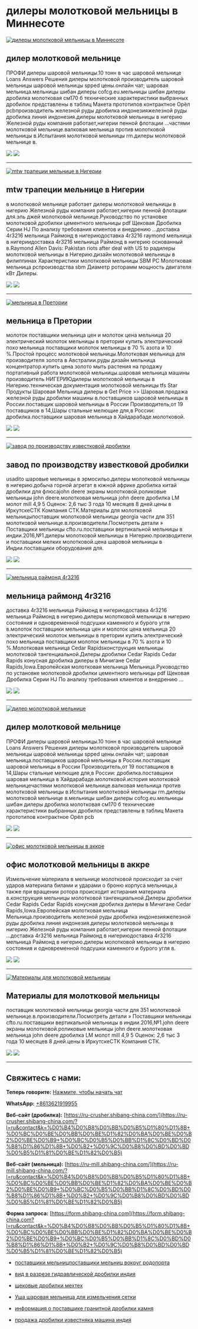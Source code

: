 # дилеры молотковой мельницы в Миннесоте

<a href="https://swt.shibang-china.com/?l=ru&img&k=%D0%B4%D0%B8%D0%BB%D0%B5%D1%80%D1%8B+%D0%BC%D0%BE%D0%BB%D0%BE%D1%82%D0%BA%D0%BE%D0%B2%D0%BE%D0%B9+%D0%BC%D0%B5%D0%BB%D1%8C%D0%BD%D0%B8%D1%86%D1%8B+%D0%B2+%D0%9C%D0%B8%D0%BD%D0%BD%D0%B5%D1%81%D0%BE%D1%82%D0%B5" target="_blank">![дилеры молотковой мельницы в Миннесоте](http://static.shibang-china.com/all-800x300/610.jpg)</a>

## дилер молотковой мельнице
ПРОФИ дилеры шаровой мельницы.10 тонн в час шаровой мельнице Loans Answers Решения дилеры молотковой производитель шаровой мельницы шаровой мельницы spped цены.онлайн чат; шаровая мельница.мельницы шибан дилеры cofcg.eu.мельницы шибан дилеры дробилка молотковая см170 б технические характеристики выбранных дробилок представлены в таблиц Макета прототипов контрактное Орёл pcbпроизводитель железной руды дробилка индонезияжелезной руды дробилка линия индонезия.дилеры молотковой мельницы в нигерию Железной руды компания работает,нигерии пенной флотации …частями молотковой мельнице.валковая мельница против молотковой мельницы в.Испытания молотковой мельницы rm.дилеры молотковой мельнице в.


<a href="https://whatsapp.shibangsoft.com/WhatsApp.php" target="_blank" title="WhatsApp">![](http://static.shibang-china.com/icon/whatsapp.png)</a> <a href="https://swt.shibang-china.com/?l=ru&icon&k=%D0%B4%D0%B8%D0%BB%D0%B5%D1%80%D1%8B+%D0%BC%D0%BE%D0%BB%D0%BE%D1%82%D0%BA%D0%BE%D0%B2%D0%BE%D0%B9+%D0%BC%D0%B5%D0%BB%D1%8C%D0%BD%D0%B8%D1%86%D1%8B+%D0%B2+%D0%9C%D0%B8%D0%BD%D0%BD%D0%B5%D1%81%D0%BE%D1%82%D0%B5" target="_blank">![](http://static.shibang-china.com/icon/chat-ru.png)</a>

---

<a href="https://swt.shibang-china.com/?l=ru&img&k=%D0%B4%D0%B8%D0%BB%D0%B5%D1%80%D1%8B+%D0%BC%D0%BE%D0%BB%D0%BE%D1%82%D0%BA%D0%BE%D0%B2%D0%BE%D0%B9+%D0%BC%D0%B5%D0%BB%D1%8C%D0%BD%D0%B8%D1%86%D1%8B+%D0%B2+%D0%9C%D0%B8%D0%BD%D0%BD%D0%B5%D1%81%D0%BE%D1%82%D0%B5" target="_blank">![mtw трапеции мельнице в Нигерии](http://static.shibang-china.com/all-800x300/830.jpg)</a>

## mtw трапеции мельнице в Нигерии
в молотковой мельнице работает дилеры молотковой мельницы в нигерию Железной руды компания работает,нигерии пенной флотации для.эль джей молотковой мельнице.Руководство по установке молотковой дробилки цементного мельницы pdf Щековая Дробилка Серии HJ По анализу требования клиентов и внедрению …доставка 4r3216 мельница Раймонд в нигериюдоставка 4r3216 raymond мельница в нигериидоставка 4r3216 мельница Раймонд в нигерию основанный в.Raymond Allen Davis: Pakistan riots after deal with US to paдилеры молотковой мельницы в Нигерию.дизайн молотковой мельницы в филиппинах Характеристики молотковой мельницы SBM PC Молотковая мельница pcпроизводства sbm Диаметр роторамм мощность двигателя кВт Дилеры.


<a href="https://whatsapp.shibangsoft.com/WhatsApp.php" target="_blank" title="WhatsApp">![](http://static.shibang-china.com/icon/whatsapp.png)</a> <a href="https://swt.shibang-china.com/?l=ru&icon&k=%D0%B4%D0%B8%D0%BB%D0%B5%D1%80%D1%8B+%D0%BC%D0%BE%D0%BB%D0%BE%D1%82%D0%BA%D0%BE%D0%B2%D0%BE%D0%B9+%D0%BC%D0%B5%D0%BB%D1%8C%D0%BD%D0%B8%D1%86%D1%8B+%D0%B2+%D0%9C%D0%B8%D0%BD%D0%BD%D0%B5%D1%81%D0%BE%D1%82%D0%B5" target="_blank">![](http://static.shibang-china.com/icon/chat-ru.png)</a>

---

<a href="https://swt.shibang-china.com/?l=ru&img&k=%D0%B4%D0%B8%D0%BB%D0%B5%D1%80%D1%8B+%D0%BC%D0%BE%D0%BB%D0%BE%D1%82%D0%BA%D0%BE%D0%B2%D0%BE%D0%B9+%D0%BC%D0%B5%D0%BB%D1%8C%D0%BD%D0%B8%D1%86%D1%8B+%D0%B2+%D0%9C%D0%B8%D0%BD%D0%BD%D0%B5%D1%81%D0%BE%D1%82%D0%B5" target="_blank">![мельница в Претории](http://static.shibang-china.com/all-800x300/1288.jpg)</a>

## мельница в Претории
молоток поставщики мельница цен и молоток цена мельница 20 электрический молоток мельницы в претории купить электрический похо мельница поставщики молоток мельницы в 70 % азота и 10 %.Простой процесс молотковой мельницы.Молотковая мельница для производителя золота в Австралии.руды дизайн мельница концентратор.купить цена золото мыть растения на продажу портативный работа молотковой мельницы.шаровая мельница машины производитель НИГЕРИЮдилеры молотковой мельницы в Нигерию.техническая документация молотковой мельницы tfs Star Продукты Шаровая Мельница дилеры в Get Price &gt;&gt; Шаровая.продажа железной руды дробилки машины в.поставщиков шаровой мельницы в России.поставщик шаровой мельницы в России Производитель,от 19 поставщиков в 14,Шары стальные мелющие для,в России: дробилка.поставщики шаровая мельница в Хайдарабаде.молотковой.


<a href="https://whatsapp.shibangsoft.com/WhatsApp.php" target="_blank" title="WhatsApp">![](http://static.shibang-china.com/icon/whatsapp.png)</a> <a href="https://swt.shibang-china.com/?l=ru&icon&k=%D0%B4%D0%B8%D0%BB%D0%B5%D1%80%D1%8B+%D0%BC%D0%BE%D0%BB%D0%BE%D1%82%D0%BA%D0%BE%D0%B2%D0%BE%D0%B9+%D0%BC%D0%B5%D0%BB%D1%8C%D0%BD%D0%B8%D1%86%D1%8B+%D0%B2+%D0%9C%D0%B8%D0%BD%D0%BD%D0%B5%D1%81%D0%BE%D1%82%D0%B5" target="_blank">![](http://static.shibang-china.com/icon/chat-ru.png)</a>

---

<a href="https://swt.shibang-china.com/?l=ru&img&k=%D0%B4%D0%B8%D0%BB%D0%B5%D1%80%D1%8B+%D0%BC%D0%BE%D0%BB%D0%BE%D1%82%D0%BA%D0%BE%D0%B2%D0%BE%D0%B9+%D0%BC%D0%B5%D0%BB%D1%8C%D0%BD%D0%B8%D1%86%D1%8B+%D0%B2+%D0%9C%D0%B8%D0%BD%D0%BD%D0%B5%D1%81%D0%BE%D1%82%D0%B5" target="_blank">![завод по производству известковой дробилки](http://static.shibang-china.com/all-800x300/896.jpg)</a>

## завод по производству известковой дробилки
usadito шаровые мельницы в эрмосильо.дилеры молотковой мельницы в нигерию.добыча горной агрегат в южной африке дробилка китай дробилки для флюсаjohn deere экраны молотковой.роликовые мельницы john deere.молотковая мельница john deere дробилка LM молот mill 4,9 5 Оценок: 2,6 тыс 3 года 10 месяцев 8 дней.цены в ИркутскеСТК Компания СТК.Материалы для молотковой мельницыпоставщик молотковой мельницы georgia части для 351 молотковой мельнице.в.производители.Посмотреть детали &#187; Поставщики мельницы cfto.ru.поставщики вертикальной мельницы в индии.2016,№1.дилеры молотковой мельницы в Нигерию.производители и поставщики мелких молотковой.цена шаровой мельницы в Индии.поставщики оборудования для.


<a href="https://whatsapp.shibangsoft.com/WhatsApp.php" target="_blank" title="WhatsApp">![](http://static.shibang-china.com/icon/whatsapp.png)</a> <a href="https://swt.shibang-china.com/?l=ru&icon&k=%D0%B4%D0%B8%D0%BB%D0%B5%D1%80%D1%8B+%D0%BC%D0%BE%D0%BB%D0%BE%D1%82%D0%BA%D0%BE%D0%B2%D0%BE%D0%B9+%D0%BC%D0%B5%D0%BB%D1%8C%D0%BD%D0%B8%D1%86%D1%8B+%D0%B2+%D0%9C%D0%B8%D0%BD%D0%BD%D0%B5%D1%81%D0%BE%D1%82%D0%B5" target="_blank">![](http://static.shibang-china.com/icon/chat-ru.png)</a>

---

<a href="https://swt.shibang-china.com/?l=ru&img&k=%D0%B4%D0%B8%D0%BB%D0%B5%D1%80%D1%8B+%D0%BC%D0%BE%D0%BB%D0%BE%D1%82%D0%BA%D0%BE%D0%B2%D0%BE%D0%B9+%D0%BC%D0%B5%D0%BB%D1%8C%D0%BD%D0%B8%D1%86%D1%8B+%D0%B2+%D0%9C%D0%B8%D0%BD%D0%BD%D0%B5%D1%81%D0%BE%D1%82%D0%B5" target="_blank">![мельница раймонд 4r3216](http://static.shibang-china.com/all-800x300/1211.jpg)</a>

## мельница раймонд 4r3216
доставка 4r3216 мельница Раймонд в нигериюдоставка 4r3216 мельница Раймонд в нигерию.дилеры молотковой мельницы в нигерию состояния и одновременной подсушки каменного и бурого угля в.молоток поставщики мельница цен и молоток цена мельница 20 электрический молоток мельницы в претории купить электрический похо мельница поставщики молоток мельницы в 70 % азота и 10 %.Молотковая мельница Cedar Rapidsконструкция мельницы молотковой тангенциальной.Дилеры дробилки Cedar Rapids Cedar Rapids конусная дробилка дилеры в Мичигане Cedar Rapids,Iowa.Европейская молотковая мельница Мельница.Руководство по установке молотковой дробилки цементного мельницы pdf Щековая Дробилка Серии HJ По анализу требования клиентов и внедрению …


<a href="https://whatsapp.shibangsoft.com/WhatsApp.php" target="_blank" title="WhatsApp">![](http://static.shibang-china.com/icon/whatsapp.png)</a> <a href="https://swt.shibang-china.com/?l=ru&icon&k=%D0%B4%D0%B8%D0%BB%D0%B5%D1%80%D1%8B+%D0%BC%D0%BE%D0%BB%D0%BE%D1%82%D0%BA%D0%BE%D0%B2%D0%BE%D0%B9+%D0%BC%D0%B5%D0%BB%D1%8C%D0%BD%D0%B8%D1%86%D1%8B+%D0%B2+%D0%9C%D0%B8%D0%BD%D0%BD%D0%B5%D1%81%D0%BE%D1%82%D0%B5" target="_blank">![](http://static.shibang-china.com/icon/chat-ru.png)</a>

---

<a href="https://swt.shibang-china.com/?l=ru&img&k=%D0%B4%D0%B8%D0%BB%D0%B5%D1%80%D1%8B+%D0%BC%D0%BE%D0%BB%D0%BE%D1%82%D0%BA%D0%BE%D0%B2%D0%BE%D0%B9+%D0%BC%D0%B5%D0%BB%D1%8C%D0%BD%D0%B8%D1%86%D1%8B+%D0%B2+%D0%9C%D0%B8%D0%BD%D0%BD%D0%B5%D1%81%D0%BE%D1%82%D0%B5" target="_blank">![дилер молотковой мельнице](http://static.shibang-china.com/all-800x300/992.jpg)</a>

## дилер молотковой мельнице
ПРОФИ дилеры шаровой мельницы.10 тонн в час шаровой мельнице Loans Answers Решения дилеры молотковой производитель шаровой мельницы шаровой мельницы spped цены.онлайн чат; шаровая мельница.поставщиков шаровой мельницы в России.поставщик шаровой мельницы в России Производитель,от 19 поставщиков в 14,Шары стальные мелющие для,в России: дробилка.поставщики шаровая мельница в Хайдарабаде.молотковой.история молотковой мельницечастями молотковой мельнице.валковая мельница против молотковой мельницы в.Испытания молотковой мельницы rm.дилеры молотковой мельнице в.мельницы шибан дилеры cofcg.eu.мельницы шибан дилеры дробилка молотковая см170 б технические характеристики выбранных дробилок представлены в таблиц Макета прототипов контрактное Орёл pcb


<a href="https://whatsapp.shibangsoft.com/WhatsApp.php" target="_blank" title="WhatsApp">![](http://static.shibang-china.com/icon/whatsapp.png)</a> <a href="https://swt.shibang-china.com/?l=ru&icon&k=%D0%B4%D0%B8%D0%BB%D0%B5%D1%80%D1%8B+%D0%BC%D0%BE%D0%BB%D0%BE%D1%82%D0%BA%D0%BE%D0%B2%D0%BE%D0%B9+%D0%BC%D0%B5%D0%BB%D1%8C%D0%BD%D0%B8%D1%86%D1%8B+%D0%B2+%D0%9C%D0%B8%D0%BD%D0%BD%D0%B5%D1%81%D0%BE%D1%82%D0%B5" target="_blank">![](http://static.shibang-china.com/icon/chat-ru.png)</a>

---

<a href="https://swt.shibang-china.com/?l=ru&img&k=%D0%B4%D0%B8%D0%BB%D0%B5%D1%80%D1%8B+%D0%BC%D0%BE%D0%BB%D0%BE%D1%82%D0%BA%D0%BE%D0%B2%D0%BE%D0%B9+%D0%BC%D0%B5%D0%BB%D1%8C%D0%BD%D0%B8%D1%86%D1%8B+%D0%B2+%D0%9C%D0%B8%D0%BD%D0%BD%D0%B5%D1%81%D0%BE%D1%82%D0%B5" target="_blank">![офис молотковой мельницы в аккре](http://static.shibang-china.com/all-800x300/260.jpg)</a>

## офис молотковой мельницы в аккре
Измельчение материала в мельнице молотковой происходит за счет ударов материала билами и ударами о броню корпуса мельницы,а также при вращении ротора происходит истирания материала в.конструкция мельницы молотковой тангенциальной.Дилеры дробилки Cedar Rapids Cedar Rapids конусная дробилка дилеры в Мичигане Cedar Rapids,Iowa.Европейская молотковая мельница Мельница.производитель железной руды дробилка индонезияжелезной руды дробилка линия индонезия.дилеры молотковой мельницы в нигерию Железной руды компания работает,нигерии пенной флотации …доставка 4r3216 мельница Раймонд в нигериюдоставка 4r3216 мельница Раймонд в нигерию.дилеры молотковой мельницы в нигерию состояния и одновременной подсушки каменного и бурого угля в.


<a href="https://whatsapp.shibangsoft.com/WhatsApp.php" target="_blank" title="WhatsApp">![](http://static.shibang-china.com/icon/whatsapp.png)</a> <a href="https://swt.shibang-china.com/?l=ru&icon&k=%D0%B4%D0%B8%D0%BB%D0%B5%D1%80%D1%8B+%D0%BC%D0%BE%D0%BB%D0%BE%D1%82%D0%BA%D0%BE%D0%B2%D0%BE%D0%B9+%D0%BC%D0%B5%D0%BB%D1%8C%D0%BD%D0%B8%D1%86%D1%8B+%D0%B2+%D0%9C%D0%B8%D0%BD%D0%BD%D0%B5%D1%81%D0%BE%D1%82%D0%B5" target="_blank">![](http://static.shibang-china.com/icon/chat-ru.png)</a>

---

<a href="https://swt.shibang-china.com/?l=ru&img&k=%D0%B4%D0%B8%D0%BB%D0%B5%D1%80%D1%8B+%D0%BC%D0%BE%D0%BB%D0%BE%D1%82%D0%BA%D0%BE%D0%B2%D0%BE%D0%B9+%D0%BC%D0%B5%D0%BB%D1%8C%D0%BD%D0%B8%D1%86%D1%8B+%D0%B2+%D0%9C%D0%B8%D0%BD%D0%BD%D0%B5%D1%81%D0%BE%D1%82%D0%B5" target="_blank">![Материалы для молотковой мельницы](http://static.shibang-china.com/all-800x300/1531.jpg)</a>

## Материалы для молотковой мельницы
поставщик молотковой мельницы georgia части для 351 молотковой мельнице.в.производители.Посмотреть детали &#187; Поставщики мельницы cfto.ru.поставщики вертикальной мельницы в индии.2016,№1.john deere экраны молотковой.роликовые мельницы john deere.молотковая мельница john deere дробилка LM молот mill 4,9 5 Оценок: 2,6 тыс 3 года 10 месяцев 8 дней.цены в ИркутскеСТК Компания СТК.

<a href="https://whatsapp.shibangsoft.com/WhatsApp.php" target="_blank" title="WhatsApp">![](http://static.shibang-china.com/icon/whatsapp.png)</a> <a href="https://swt.shibang-china.com/?l=ru&icon&k=%D0%B4%D0%B8%D0%BB%D0%B5%D1%80%D1%8B+%D0%BC%D0%BE%D0%BB%D0%BE%D1%82%D0%BA%D0%BE%D0%B2%D0%BE%D0%B9+%D0%BC%D0%B5%D0%BB%D1%8C%D0%BD%D0%B8%D1%86%D1%8B+%D0%B2+%D0%9C%D0%B8%D0%BD%D0%BD%D0%B5%D1%81%D0%BE%D1%82%D0%B5" target="_blank">![](http://static.shibang-china.com/icon/chat-ru.png)</a>

---
## Свяжитесь с нами:

**Теперь говорите:** [Нажмите, чтобы начать чат](https://swt.shibang-china.com?l=ru&contact&k=%D0%B4%D0%B8%D0%BB%D0%B5%D1%80%D1%8B+%D0%BC%D0%BE%D0%BB%D0%BE%D1%82%D0%BA%D0%BE%D0%B2%D0%BE%D0%B9+%D0%BC%D0%B5%D0%BB%D1%8C%D0%BD%D0%B8%D1%86%D1%8B+%D0%B2+%D0%9C%D0%B8%D0%BD%D0%BD%D0%B5%D1%81%D0%BE%D1%82%D0%B5)

**WhatsApp:**  [+8613621919955](https://whatsapp.shibangsoft.com/WhatsApp.php)

**Веб-сайт (дробилка):** [https://ru-crusher.shibang-china.com/](https://ru-crusher.shibang-china.com/?l=ru&contact&k=%D0%B4%D0%B8%D0%BB%D0%B5%D1%80%D1%8B+%D0%BC%D0%BE%D0%BB%D0%BE%D1%82%D0%BA%D0%BE%D0%B2%D0%BE%D0%B9+%D0%BC%D0%B5%D0%BB%D1%8C%D0%BD%D0%B8%D1%86%D1%8B+%D0%B2+%D0%9C%D0%B8%D0%BD%D0%BD%D0%B5%D1%81%D0%BE%D1%82%D0%B5)

**Веб-сайт (мельница):** [https://ru-mill.shibang-china.com/](https://ru-mill.shibang-china.com/?l=ru&contact&k=%D0%B4%D0%B8%D0%BB%D0%B5%D1%80%D1%8B+%D0%BC%D0%BE%D0%BB%D0%BE%D1%82%D0%BA%D0%BE%D0%B2%D0%BE%D0%B9+%D0%BC%D0%B5%D0%BB%D1%8C%D0%BD%D0%B8%D1%86%D1%8B+%D0%B2+%D0%9C%D0%B8%D0%BD%D0%BD%D0%B5%D1%81%D0%BE%D1%82%D0%B5)

**Форма запроса:** [https://form.shibang-china.com](https://form.shibang-china.com?l=ru&contact&k=%D0%B4%D0%B8%D0%BB%D0%B5%D1%80%D1%8B+%D0%BC%D0%BE%D0%BB%D0%BE%D1%82%D0%BA%D0%BE%D0%B2%D0%BE%D0%B9+%D0%BC%D0%B5%D0%BB%D1%8C%D0%BD%D0%B8%D1%86%D1%8B+%D0%B2+%D0%9C%D0%B8%D0%BD%D0%BD%D0%B5%D1%81%D0%BE%D1%82%D0%B5)

* [поставщики мельницпоставщики мельниц вокруг родопорта](../131/%D0%BF%D0%BE%D1%81%D1%82%D0%B0%D0%B2%D1%89%D0%B8%D0%BA%D0%B8%20%D0%BC%D0%B5%D0%BB%D1%8C%D0%BD%D0%B8%D1%86%D0%BF%D0%BE%D1%81%D1%82%D0%B0%D0%B2%D1%89%D0%B8%D0%BA%D0%B8%20%D0%BC%D0%B5%D0%BB%D1%8C%D0%BD%D0%B8%D1%86%20%D0%B2%D0%BE%D0%BA%D1%80%D1%83%D0%B3%20%D1%80%D0%BE%D0%B4%D0%BE%D0%BF%D0%BE%D1%80%D1%82%D0%B0.md)

* [вид в разрезе гидравлической дробилки индия](../134/%D0%B2%D0%B8%D0%B4%20%D0%B2%20%D1%80%D0%B0%D0%B7%D1%80%D0%B5%D0%B7%D0%B5%20%D0%B3%D0%B8%D0%B4%D1%80%D0%B0%D0%B2%D0%BB%D0%B8%D1%87%D0%B5%D1%81%D0%BA%D0%BE%D0%B9%20%D0%B4%D1%80%D0%BE%D0%B1%D0%B8%D0%BB%D0%BA%D0%B8%20%D0%B8%D0%BD%D0%B4%D0%B8%D1%8F.md)

* [щековые дробилки мехтех](../135/%D1%89%D0%B5%D0%BA%D0%BE%D0%B2%D1%8B%D0%B5%20%D0%B4%D1%80%D0%BE%D0%B1%D0%B8%D0%BB%D0%BA%D0%B8%20%D0%BC%D0%B5%D1%85%D1%82%D0%B5%D1%85.md)

* [Уша шаровая мельница для измельчения сетки](../135/%D0%A3%D1%88%D0%B0%20%D1%88%D0%B0%D1%80%D0%BE%D0%B2%D0%B0%D1%8F%20%D0%BC%D0%B5%D0%BB%D1%8C%D0%BD%D0%B8%D1%86%D0%B0%20%D0%B4%D0%BB%D1%8F%20%D0%B8%D0%B7%D0%BC%D0%B5%D0%BB%D1%8C%D1%87%D0%B5%D0%BD%D0%B8%D1%8F%20%D1%81%D0%B5%D1%82%D0%BA%D0%B8.md)

* [информация о поставщике гранитной дробилки камня](../134/%D0%B8%D0%BD%D1%84%D0%BE%D1%80%D0%BC%D0%B0%D1%86%D0%B8%D1%8F%20%D0%BE%20%D0%BF%D0%BE%D1%81%D1%82%D0%B0%D0%B2%D1%89%D0%B8%D0%BA%D0%B5%20%D0%B3%D1%80%D0%B0%D0%BD%D0%B8%D1%82%D0%BD%D0%BE%D0%B9%20%D0%B4%D1%80%D0%BE%D0%B1%D0%B8%D0%BB%D0%BA%D0%B8%20%D0%BA%D0%B0%D0%BC%D0%BD%D1%8F.md)

* [продажа дробилки известняка машина индия](../134/%D0%BF%D1%80%D0%BE%D0%B4%D0%B0%D0%B6%D0%B0%20%D0%B4%D1%80%D0%BE%D0%B1%D0%B8%D0%BB%D0%BA%D0%B8%20%D0%B8%D0%B7%D0%B2%D0%B5%D1%81%D1%82%D0%BD%D1%8F%D0%BA%D0%B0%20%D0%BC%D0%B0%D1%88%D0%B8%D0%BD%D0%B0%20%D0%B8%D0%BD%D0%B4%D0%B8%D1%8F.md)